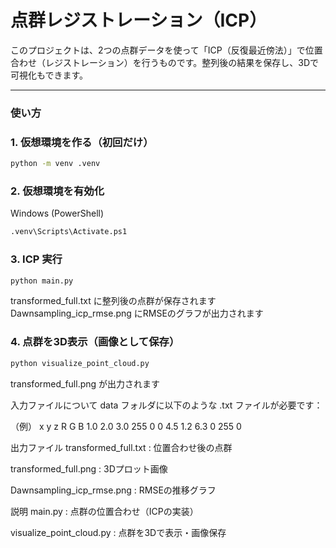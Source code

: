 # 点群レジストレーション（ICP）

このプロジェクトは、2つの点群データを使って「ICP（反復最近傍法）」で位置合わせ（レジストレーション）を行うものです。整列後の結果を保存し、3Dで可視化もできます。

---

### 使い方

### 1. 仮想環境を作る（初回だけ）

```bash
python -m venv .venv
```

### 2. 仮想環境を有効化
Windows (PowerShell)
```bash
.venv\Scripts\Activate.ps1
```

### 3. ICP 実行
```bash
python main.py
```
transformed_full.txt に整列後の点群が保存されます
Dawnsampling_icp_rmse.png にRMSEのグラフが出力されます

### 4. 点群を3D表示（画像として保存）
```bash
python visualize_point_cloud.py
```
transformed_full.png が出力されます

入力ファイルについて
data フォルダに以下のような .txt ファイルが必要です：

（例）
x y z R G B
1.0 2.0 3.0 255 0 0
4.5 1.2 6.3 0 255 0

出力ファイル
transformed_full.txt : 位置合わせ後の点群

transformed_full.png : 3Dプロット画像

Dawnsampling_icp_rmse.png : RMSEの推移グラフ

説明
main.py : 点群の位置合わせ（ICPの実装）

visualize_point_cloud.py : 点群を3Dで表示・画像保存